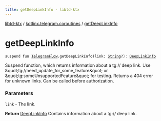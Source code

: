 ```yaml
---
title: getDeepLinkInfo - libtd-ktx
---
```


[libtd-ktx](../index.html) / [kotlinx.telegram.coroutines](index.html) / [getDeepLinkInfo](./get-deep-link-info.html)

# getDeepLinkInfo

`suspend fun `[`TelegramFlow`](../kotlinx.telegram.core/-telegram-flow/index.html)`.getDeepLinkInfo(link: `[`String`](https://kotlinlang.org/api/latest/jvm/stdlib/kotlin/-string/index.html)`?): `[`DeepLinkInfo`](https://tdlibx.github.io/td/docs/org/drinkless/td/libcore/telegram/TdApi.DeepLinkInfo.html)

Suspend function, which returns information about a tg:// deep link. Use
&amp;quot;tg://need_update_for_some_feature&amp;quot; or &amp;quot;tg:someUnsupportedFeature&amp;quot; for testing.
Returns a 404 error for unknown links. Can be called before authorization.

### Parameters

`link` - The link.

**Return**
[DeepLinkInfo](https://tdlibx.github.io/td/docs/org/drinkless/td/libcore/telegram/TdApi.DeepLinkInfo.html) Contains information about a tg:// deep link.

